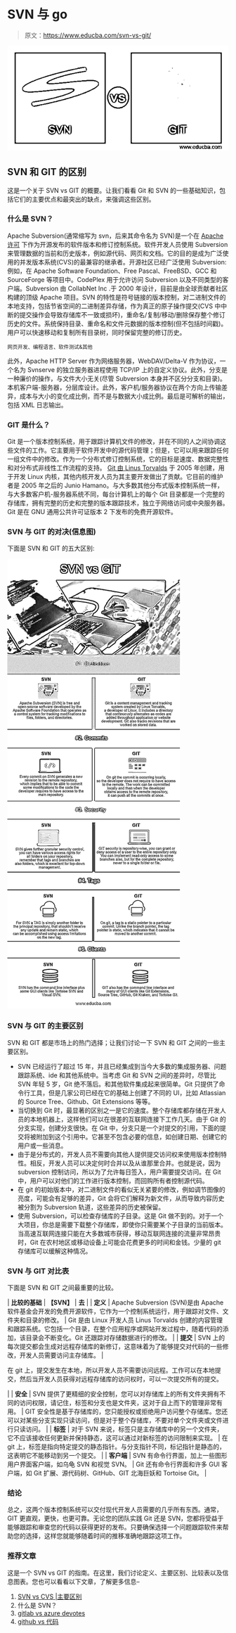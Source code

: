# SVN 与 go

> 原文：<https://www.educba.com/svn-vs-git/>

![SVN vs GIT](img/dbdbdd392081dff95619c3b15698dbf9.png)



## SVN 和 GIT 的区别

这是一个关于 SVN vs GIT 的概要。让我们看看 Git 和 SVN 的一些基础知识，包括它们的主要优点和最突出的缺点，来强调这些区别。

### 什么是 SVN？

Apache Subversion(通常缩写为 svn，后来其命令名为 SVN)是一个在 [Apache 许可](https://www.educba.com/apache-hive-vs-apache-spark-sql/) 下作为开源发布的软件版本和修订控制系统。软件开发人员使用 Subversion 来管理数据的当前和历史版本，例如源代码、网页和文档。它的目的是成为广泛使用的并发版本系统(CVS)的最兼容的继承者。开源社区已经广泛使用 Subversion:例如，在 Apache Software Foundation、Free Pascal、FreeBSD、GCC 和 SourceForge 等项目中。CodePlex 用于允许访问 Subversion 以及不同类型的客户端。Subversion 由 CollabNet Inc .于 2000 年设计，目前是由全球贡献者社区构建的顶级 Apache 项目。SVN 的特性是符号链接的版本控制，对二进制文件的本地支持，包括节省空间的二进制差异存储，作为真正的原子操作提交(CVS 中中断的提交操作会导致存储库不一致或损坏)，重命名/复制/移动/删除保存整个修订历史的文件。系统保持目录、重命名和文件元数据的版本控制(但不包括时间戳)。用户可以快速移动和复制所有目录树，同时保留完整的修订历史。

<small>网页开发、编程语言、软件测试&其他</small>

此外，Apache HTTP Server 作为网络服务器，WebDAV/Delta-V 作为协议，一个名为 Svnserve 的独立服务器进程使用 TCP/IP 上的自定义协议。此外，分支是一种廉价的操作，与文件大小无关(尽管 Subversion 本身并不区分分支和目录)。本机客户端-服务器，分层库设计。此外，客户机/服务器协议在两个方向上传输差异，成本与大小的变化成比例，而不是与数据大小成比例。最后是可解析的输出，包括 XML 日志输出。

### GIT 是什么？

Git 是一个版本控制系统，用于跟踪计算机文件的修改，并在不同的人之间协调这些文件的工作。它主要用于软件开发中的源代码管理；但是，它可以用来跟踪任何一组文件中的修改。作为一个分布式修订控制系统，它的目标是速度、数据完整性和对分布式非线性工作流程的支持。 [Git 由 Linus Torvalds](https://www.educba.com/github-interview-questions/) 于 2005 年创建，用于开发 Linux 内核，其他内核开发人员为其主要开发做出了贡献。它目前的维护者是 2005 年之后的 Junio Hamano。与大多数其他分布式版本控制系统一样，与大多数客户机-服务器系统不同，每台计算机上的每个 Git 目录都是一个完整的存储库，拥有完整的历史和完整的版本跟踪技术，独立于网络访问或中央服务器。Git 是在 GNU 通用公共许可证版本 2 下发布的免费开源软件。

### SVN 与 GIT 的对决(信息图)

下面是 SVN 和 GIT 的五大区别:

![Doubly-linked-list-vs-Singly-linked-list-info](img/f6921dd6f0c091f2611f5e93bf017365.png)



### SVN 与 GIT 的主要区别

SVN 和 GIT 都是市场上的热门选择；让我们讨论一下 SVN 和 GIT 之间的一些主要区别。

*   SVN 已经运行了超过 15 年，并且已经集成到当今大多数的集成服务器、问题跟踪系统、ide 和其他系统中。当考虑 Git 和 SVN 之间的差异时，尽管比 SVN 年轻 5 岁，Git 绝不落后。和其他软件集成起来很简单。Git 只提供了命令行工具，但是几家公司已经在它的基础上创建了不同的 UI，比如 Atlassian 的 Source Tree、Github、Git Extensions 等等。
*   当切换到 Git 时，最显著的区别之一是它的速度。整个存储库都存储在开发人员的本地机器上，这样他们可以在很差的互联网连接下工作几天。由于 Git 的分支实现，创建分支很快。在 Git 中，分支只是一个对提交的引用，下面的提交将被附加到这个引用中。它甚至不包含必要的信息，如创建日期、创建它的用户或一些消息。
*   由于是分布式的，开发人员不需要向其他人提供提交访问权来使用版本控制特性。相反，开发人员可以决定何时合并以及从谁那里合并。也就是说，因为 subversion 控制访问，所以为了允许每日签入，用户需要提交访问。在 Git 中，用户可以对他们的工作进行版本控制，而回购所有者控制源代码。
*   在 git 的初始版本中，对二进制文件的看似无关紧要的修改，例如调节图像的亮度，可能会有足够的差异，Git 会将它们解释为新文件，从而导致内容历史被分割为 Subversion 轨道，这些差异的历史被保留。
*   使用 Subversion，可以检查存储库的子目录。这是 Git 做不到的。对于一个大项目，你总是需要下载整个存储库，即使你只需要某个子目录的当前版本。当高速互联网连接只能在大多数城市获得，移动互联网连接的流量非常昂贵时，Git 在农村地区或移动设备上可能会花费更多的时间和金钱。少量的 git 存储库可以缓解这种情况。

### SVN 与 GIT 对比表

下面是 SVN 和 GIT 之间最重要的比较。

| **比较的基础** | ******【SVN】****** | **去** |
| **定义** | Apache Subversion (SVN)是由 Apache 软件基金会开发的免费开源软件，它作为一个控制系统运行，用于跟踪对文件、文件夹和目录的修改。 | Git 是由 Linux 开发人员 Linus Torvalds 创建的内容管理和跟踪系统。它包括一个目录，在整个应用程序或网站开发过程中，随着代码的添加，该目录会不断变化。Git 还跟踪对存储数据进行的修改。 |
| **提交** | SVN 上的每次提交都会生成对远程存储库的新修订，这意味着为了能够提交对代码的一些修改，开发人员需要访问主存储库。 |  

在 git 上，提交发生在本地，所以开发人员不需要访问远程。工作可以在本地提交，然后当开发人员获得对远程存储库的访问权时，可以一次提交所有的提交。

 |
| **安全** | SVN 提供了更精细的安全控制，您可以对存储库上的所有文件夹拥有不同的访问权限，请记住，标签和分支也是文件夹，这对于自上而下的管理非常有用。 | GIT 安全性是基于存储库的，您只能授权或拒绝用户访问整个存储库。您还可以对某些分支实现只读访问，但是对于整个存储库，不要对单个文件夹或文件进行只读访问。 |
| **标签** | 对于 SVN 来说，标签只是主存储库中的另一个文件夹，它不应该接收任何更新并保持静态，这可以通过对新标签的访问限制来实现。 | 在 git 上，标签是指向特定提交的静态指针。与分支指针不同，标记指针是静态的，这表明它不能移动到另一个提交。 |
| **客户端** | SVN 有命令行界面，加上一些图形用户界面客户端，如乌龟 SVN 和视觉 SVN。 | Git 还有命令行界面和许多 GUI 客户端，如 Git 扩展、源代码树、GitHub、GIT 北海巨妖和 Tortoise Git。 |

### 结论

总之，这两个版本控制系统可以交付现代开发人员需要的几乎所有东西。通常，GIT 更直观，更快，也更可靠。无论您的团队实践 Git 还是 SVN，您都将受益于能够跟踪和审查您的代码以获得更好的发布。只要确保选择一个问题跟踪软件来帮助您的选择，这样您就能够随着时间的推移准确地跟踪这项工作。

### 推荐文章

这是一个 SVN vs GIT 的指南。在这里，我们讨论定义、主要区别、比较表以及信息图表。您也可以看看以下文章，了解更多信息–

1.  [SVN vs CVS |主要区别](https://www.educba.com/svn-vs-cvs/)
2.  什么是 SVN？
3.  [gitlab vs azure devotes](https://www.educba.com/gitlab-vs-azure-devops/)
4.  [github vs 代码](https://www.educba.com/github-vscode/)





